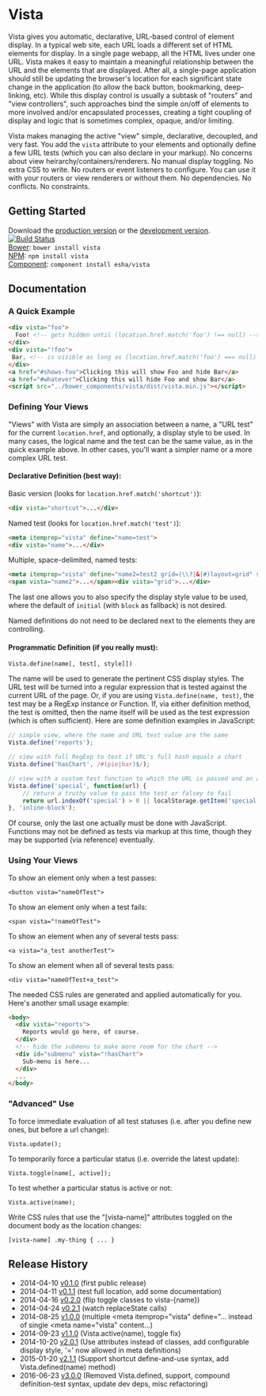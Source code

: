 # Vista

Vista gives you automatic, declarative, URL-based control of element display. In a typical web site, each URL loads a different set of HTML elements for display. In a single page webapp, all the HTML lives under one URL. Vista makes it easy to maintain a meaningful relationship between the URL and the elements that are displayed. After all, a single-page application should still be updating the browser's location for each significant state change in the application (to allow the back button, bookmarking, deep-linking, etc). While this display control is usually a subtask of "routers" and "view controllers", such approaches bind the simple on/off of elements to more involved and/or encapsulated processes, creating a tight coupling of display and logic that is sometimes complex, opaque, and/or limiting.

Vista makes managing the active "view" simple, declarative, decoupled, and very fast. You add the `vista` attribute to your elements and optionally define a few URL tests (which you can also declare in your markup). No concerns about view heirarchy/containers/renderers. No manual display toggling. No extra CSS to write. No routers or event listeners to configure. You can use it with your routers or view renderers or without them. No dependencies. No conflicts. No constraints.

## Getting Started
Download the [production version][min] or the [development version][max]. [![Build Status](https://travis-ci.org/esha/vista.png?branch=master)](https://travis-ci.org/esha/vista)  
[Bower][bower]: `bower install vista`  
[NPM][npm]: `npm install vista`   
[Component][component]: `component install esha/vista`  

[min]: https://raw.github.com/esha/vista/master/dist/vista.min.js
[max]: https://raw.github.com/esha/vista/master/dist/vista.js
[npm]: https://npmjs.org/package/vista
[bower]: http://bower.io/
[component]: http://component.io/

## Documentation

### A Quick Example

```html
<div vista="foo">
  Foo! <!-- gets hidden until (location.href.match('foo') !== null) -->
</div>
<div vista="!foo">
 Bar. <!-- is visible as long as (location.href.match('foo') === null) -->
</div>
<a href="#shows-foo">Clicking this will show Foo and hide Bar</a>
<a href="#whatever">Clicking this will hide Foo and show Bar</a>
<script src="../bower_components/vista/dist/vista.min.js"></script>
```


### Defining Your Views

"Views" with Vista are simply an association between a name, a "URL test" for the current `location.href`, and optionally, a display style to be used. In many cases, the logical name and the test can be the same value, as in the quick example above. In other cases, you'll want a simpler name or a more complex URL test.

#### Declarative Definition (best way):  

Basic version (looks for `location.href.match('shortcut')`):  
```html
<div vista="shortcut">...</div>
```  

Named test (looks for `location.href.match('test')`):  
```html
<meta itemprop="vista" define="name=test">
<div vista="name">...</div>
```  

Multiple, space-delimited, named tests:  
```html
<meta itemprop="vista" define="name2=test2 grid=(\\?|&|#)layout=grid" style="flex">
<span vista="name2">...</span><div vista="grid">...</div>
```  

The last one allows you to also specify the display style value to be used,
where the default of `initial` (with `block` as fallback) is not desired.  

Named definitions do not need to be declared next to the elements they are controlling.

#### Programmatic Definition (if you really must):  

`Vista.define(name[, test[, style]])`  

The name will be used to generate the pertinent CSS display styles. The URL test will be turned into a regular expression that is tested against the current URL of the page. Or, if you are using `Vista.define(name, test)`, the test may be a RegExp instance or Function. If, via either definition method, the test is omitted, then the name itself will be used as the test expression (which is often sufficient). Here are some definition examples in JavaScript:

```javascript
// simple view, where the name and URL test value are the same
Vista.define('reports');

// view with full RegExp to test if URL's full hash equals a chart
Vista.define('hasChart', /#(pie|bar)$/);

// view with a custom test function to which the URL is passed and an alternate style
Vista.define('special', function(url) {
    // return a truthy value to pass the test or falsey to fail
    return url.indexOf('special') > 0 || localStorage.getItem('special');
}, 'inline-block');
```

Of course, only the last one actually must be done with JavaScript. Functions may not be defined as tests via markup at this time, though they may be supported (via reference) eventually.

### Using Your Views

To show an element only when a test passes:  

`<button vista="nameOfTest">`

To show an element only when a test fails:

`<span vista="!nameOfTest">`

To show an element when any of several tests pass:

`<a vista="a_test anotherTest">`

To show an element when all of several tests pass:

`<div vista="nameOfTest+a_test">`

The needed CSS rules are generated and applied automatically for you. Here's another small usage example:

```html
<body>
  <div vista="reports">
    Reports would go here, of course.
  </div>
  <!-- hide the submenu to make more room for the chart -->
  <div id="submenu" vista="!hasChart">
    Sub-menu is here...
  </div>
  ...
</body>
```

### "Advanced" Use

To force immediate evaluation of all test statuses (i.e. after you define new ones, but before a url change):

`Vista.update();`

To temporarily force a particular status (i.e. override the latest update):

`Vista.toggle(name[, active]);`

To test whether a particular status is active or not:

`Vista.active(name);`

Write CSS rules that use the "[vista-name]" attributes toggled on the document body as the location changes:

`[vista-name] .my-thing { ... }`

## Release History
* 2014-04-10 [v0.1.0][] (first public release)
* 2014-04-11 [v0.1.1][] (test full location, add some documentation)
* 2014-04-16 [v0.2.0][] (flip toggle classes to vista-{name})
* 2014-04-24 [v0.2.1][] (watch replaceState calls)
* 2014-08-25 [v1.0.0][] (multiple <meta itemprop="vista" define="... instead of single <meta name="vista" content...)
* 2014-09-23 [v1.1.0][] (Vista.active(name), toggle fix)
* 2014-10-20 [v2.0.1][] (Use attributes instead of classes, add configurable display style, '=' now allowed in meta definitions)
* 2015-01-20 [v2.1.1][] (Support shortcut define-and-use syntax, add Vista.defined(name) method)
* 2016-06-23 [v3.0.0][] (Removed Vista.defined, support, compound definition-test syntax, update dev deps, misc refactoring)

[v0.1.0]: https://github.com/esha/vista/tree/0.1.0
[v0.1.1]: https://github.com/esha/vista/tree/0.1.1
[v0.2.0]: https://github.com/esha/vista/tree/0.2.0
[v0.2.1]: https://github.com/esha/vista/tree/0.2.1
[v1.0.0]: https://github.com/esha/vista/tree/1.0.0
[v1.1.0]: https://github.com/esha/vista/tree/1.1.0
[v2.0.1]: https://github.com/esha/vista/tree/2.0.1
[v2.1.1]: https://github.com/esha/vista/tree/2.1.1
[v3.0.0]: https://github.com/esha/vista/tree/3.0.0
